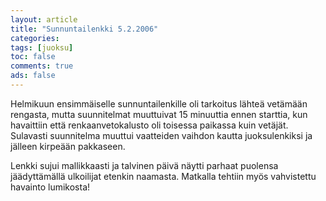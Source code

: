 ```yaml
---
layout: article 
title: "Sunnuntailenkki 5.2.2006" 
categories: 
tags: [juoksu]
toc: false 
comments: true 
ads: false 
---
```


Helmikuun ensimmäiselle sunnuntailenkille oli tarkoitus lähteä vetämään
rengasta, mutta suunnitelmat muuttuivat 15 minuuttia ennen starttia, kun
havaittiin että renkaanvetokalusto oli toisessa paikassa kuin vetäjät.
Sulavasti suunnitelma muuttui vaatteiden vaihdon kautta juoksulenkiksi
ja jälleen kirpeään pakkaseen.

Lenkki sujui mallikkaasti ja talvinen päivä näytti parhaat puolensa
jäädyttämällä ulkoilijat etenkin naamasta. Matkalla tehtiin myös
vahvistettu havainto lumikosta!

